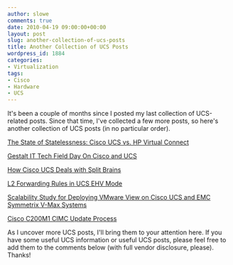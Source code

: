 ```yaml
---
author: slowe
comments: true
date: 2010-04-19 09:00:00+00:00
layout: post
slug: another-collection-of-ucs-posts
title: Another Collection of UCS Posts
wordpress_id: 1884
categories:
- Virtualization
tags:
- Cisco
- Hardware
- UCS
---
```


It's been a couple of months since I posted my last collection of UCS-related posts. Since that time, I've collected a few more posts, so here's another collection of UCS posts (in no particular order).

[The State of Statelessness: Cisco UCS vs. HP Virtual Connect](http://www.mseanmcgee.com/2010/04/the-state-of-statelessness-cisco-ucs-vs-hp-virtual-connect/)  

[Gestalt IT Tech Field Day  On Cisco and UCS](http://basraayman.com/2010/04/14/gestalt-it-tech-field-day-on-cisco-and-ucs/)  

[How Cisco UCS Deals with Split Brains](http://blog.aarondelp.com/2010/02/how-cisco-ucs-deals-with-split-brains.html)  

[L2 Forwarding Rules in UCS EHV Mode](http://www.unifiedcomputingblog.com/?p=83)  

[Scalability Study for Deploying VMware View on Cisco UCS and EMC Symmetrix V-Max Systems](http://www.cisco.com/en/US/docs/solutions/Enterprise/Data_Center/App_Networking/vdiucswp.html)  

[Cisco C200M1 CIMC Update Process](http://flickerdown.com/2010/03/cisco-c200m1-cimc-update-process/)

As I uncover more UCS posts, I'll bring them to your attention here. If you have some useful UCS information or useful UCS posts, please feel free to add them to the comments below (with full vendor disclosure, please). Thanks!
